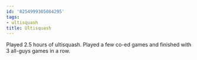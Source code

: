 ```yaml
---
id: '8254999305084295'
tags:
- ultisquash
title: Ultisquash
---
```


Played 2.5 hours of ultisquash. Played a few co-ed games and finished with 3 all-guys games in a row. 
